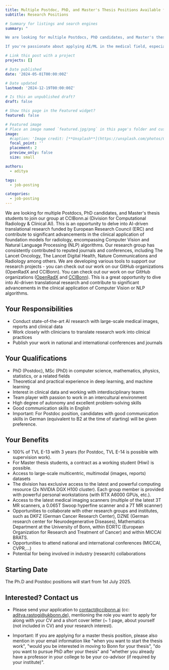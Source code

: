 ```yaml
---
title: Multiple Postdoc, PhD, and Master's Thesis Positions Available for Advancing Foundation Models in Radiology (funded by ERC)
subtitle: Research Positions

# Summary for listings and search engines
summary: "

We are looking for multiple Postdocs, PhD candidates, and Master's thesis students to join our group at CCIBonn.ai (Division for Computational Radiology & Clinical AI). This is an opportunity to delve into AI-driven translational research and contribute to significant advancements in the clinical application of foundation models for radiology, encompassing Computer Vision and Natural Language Processing (NLP) algorithms.

If you're passionate about applying AI/ML in the medical field, especially in developing foundation models for radiology through our European Research Council (ERC Consolidator Grant) funded project AI-Next, please check out our job description (attached PDF) and reach out to us at contact@ccibonn.ai (cc: aditya.rastogi@ukbonn.de). Mention the role you wish to apply for and include your CV along with a short cover letter (~ 1 page, about yourself (not included in CV) and your research interest)."

# Link this post with a project
projects: []

# Date published
date: '2024-05-01T00:00:00Z'

# Date updated
lastmod: '2024-12-19T00:00:00Z'

# Is this an unpublished draft?
draft: false

# Show this page in the Featured widget?
featured: false

# Featured image
# Place an image named `featured.jpg/png` in this page's folder and customize its options here.
image:
  #caption: 'Image credit: [**Unsplash**](https://unsplash.com/photos/CpkOjOcXdUY)'
  focal_point: ''
  placement: 2
  preview_only: false
  size: small

authors:
  - aditya

tags:
  - job-posting

categories:
  - job-posting
---
```


We are looking for multiple Postdocs, PhD candidates, and Master's thesis students to join our group at CCIBonn.ai (Division for Computational Radiology & Clinical AI). This is an opportunity to delve into AI-driven translational research funded by European Research Council (ERC) and contribute to significant advancements in the clinical application of foundation models for radiology, encompassing Computer Vision and Natural Language Processing (NLP) algorithms. Our research group has consistently contributed to reputed journals and conferences, including The Lancet Oncology, The Lancet Digital Health, Nature Communications and Radiology among others. We are developing various tools to support our research projects - you can check out our work on our GitHub organizations (OpenRadX and CCIBonn). You can check out our work on our GitHub organizations ([OpenRadX](https://github.com/openradx) and [CCIBonn](https://github.com/CCI-Bonn)). This is a great opportunity to dive into AI-driven translational research and contribute to significant advancements in the clinical application of Computer Vision or NLP algorithms. 

## Your Responsibilities

- Conduct state-of-the-art AI research with large-scale medical images, reports and clinical data 
- Work closely with clinicians to translate research work into clinical practices 
- Publish your work in national and international conferences and journals 

## Your Qualifications
 
- PhD (Postdoc), MSc (PhD) in computer science, mathematics, physics, statistics, or a related fields 
- Theoretical and practical experience in deep learning, and machine learning
- Interest in clinical data and working with interdisciplinary teams 
- Team player with passion to work in an intercultural environment 
- High degree of autonomy and excellent problem-solving skills
- Good communication skills in English
- Important: For Postdoc position, candidates with good communication skills in German (equivalent to B2 at the time of starting) will be given preference.

## Your Benefits

- 100% of TVL E-13 with 3 years (for Postdoc, TVL E-14 is possible with supervision work).
- For Master thesis students, a contract as a working student (Hiwi) is possible. 
- Access to large-scale multicentric, multimodal (images, reports) datasets 
- The division has exclusive access to the latest and powerful computing resource (2x NVIDIA DGX H100 cluster). Each group member is provided with powerful personal workstations (with RTX A6000 GPUs, etc.). 
- Access to the latest medical imaging scanners (multiple of the latest 3T MR scanners, a 0.065T Swoop hyperfine scanner and a 7T MR scanner) 
- Opportunities to collaborate with other research groups and institutes, such as DKFZ (German Cancer Research Center), DZNE (German research center for Neurodegenerative Diseases), Mathematics Department at the University of Bonn, within EORTC (European Organization for Research and Treatment of Cancer) and within MICCAI BRATS.  
- Opportunities to attend national and international conferences (MICCAI, CVPR,...) 
- Potential for being involved in industry (research) collaborations 

## Starting Date

The Ph.D and Postdoc positions will start from 1st July 2025.

## Interested? Contact us

- Please send your application to contact@ccibonn.ai (cc: aditya.rastogi@ukbonn.de), mentioning the role you want to apply for along with your CV and a short cover letter (~ 1 page, about yourself (not included in CV) and your research interest).

- Important: If you are applying for a master thesis position, please also mention in your email information like "when you want to start the thesis work", "would you be interested in moving to Bonn for your thesis", "do you want to pursue PhD after your thesis" and "whether you already have a professor in your college to be your co-advisor (if required by your institute)".
